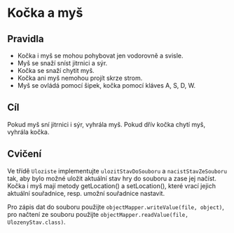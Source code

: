 # Kočka a myš

## Pravidla
* Kočka i myš se mohou pohybovat jen vodorovně a svisle.
* Myš se snaží sníst jitrnici a sýr.
* Kočka se snaží chytit myš.
* Kočka ani myš nemohou projít skrze strom.
* Myš se ovládá pomocí šipek, kočka pomocí kláves A, S, D, W.

## Cíl
Pokud myš sní jitrnici i sýr, vyhrála myš. Pokud dřív kočka chytí myš, vyhrála kočka.

## Cvičení
Ve třídě `Uloziste` implementujte `ulozitStavDoSouboru` a `nacistStavZeSouboru` tak, aby bylo možné uložit aktuální stav hry do souboru a zase jej načíst.
Kočka i myš mají metody getLocation() a setLocation(), které vrací jejich aktuální souřadnice, resp. umožní souřadnice nastavit.

Pro zápis dat do souboru použijte `objectMapper.writeValue(file, object)`, pro načtení ze souboru použijte `objectMapper.readValue(file, UlozenyStav.class)`.